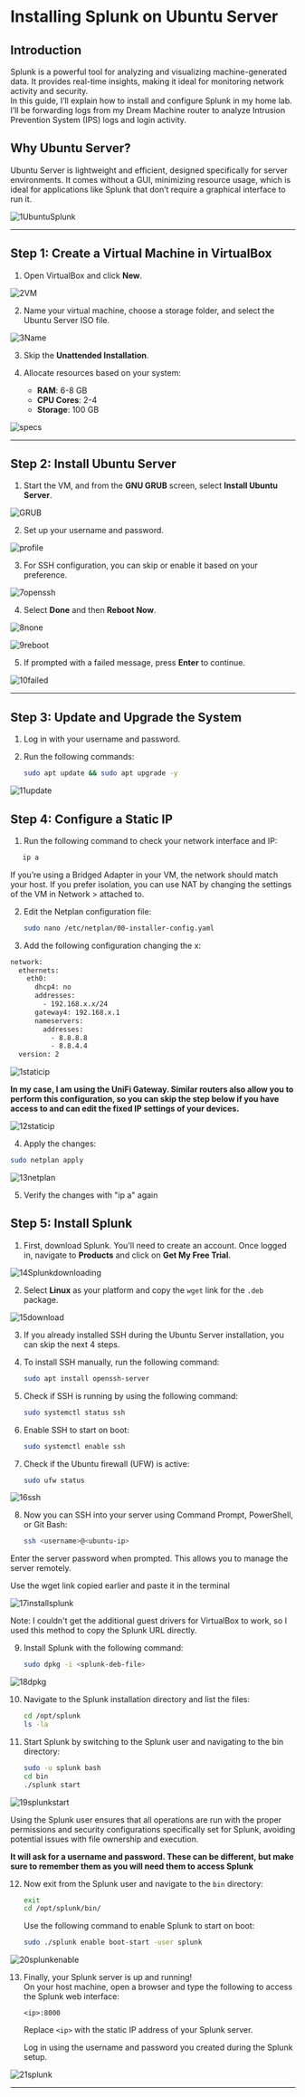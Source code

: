    
# Installing Splunk on Ubuntu Server

## Introduction  
Splunk is a powerful tool for analyzing and visualizing machine-generated data. It provides real-time insights, making it ideal for monitoring network activity and security.  
In this guide, I’ll explain how to install and configure Splunk in my home lab. I’ll be forwarding logs from my Dream Machine router to analyze Intrusion Prevention System (IPS) logs and login activity.  

## Why Ubuntu Server?  
Ubuntu Server is lightweight and efficient, designed specifically for server environments. It comes without a GUI, minimizing resource usage, which is ideal for applications like Splunk that don’t require a graphical interface to run it.  

![1UbuntuSplunk](Splunk/1UbuntuSplunk.png)

---

## Step 1: Create a Virtual Machine in VirtualBox  

1. Open VirtualBox and click **New**.  

![2VM](Splunk/2VM.png)


2. Name your virtual machine, choose a storage folder, and select the Ubuntu Server ISO file. 
 
![3Name](Splunk/3Name.png)

3. Skip the **Unattended Installation**.  

4. Allocate resources based on your system:  
   - **RAM**: 6-8 GB  
   - **CPU Cores**: 2-4  
   - **Storage**: 100 GB  

![specs](Splunk/4specs.png)

---

## Step 2: Install Ubuntu Server  

1. Start the VM, and from the **GNU GRUB** screen, select **Install Ubuntu Server**. 

![GRUB](Splunk/5GRUB.png)

2. Set up your username and password.  

![profile](Splunk/6profile.png)

3. For SSH configuration, you can skip or enable it based on your preference.  

![7openssh](Splunk/7openssh.png)

4. Select **Done** and then **Reboot Now**.  

![8none](Splunk/8none.png)

![9reboot](Splunk/9reboot.png)

5. If prompted with a failed message, press **Enter** to continue.  

![10failed](Splunk/10failed.png)

---

## Step 3: Update and Upgrade the System  
1. Log in with your username and password.  

2. Run the following commands:  
   ```bash
   sudo apt update && sudo apt upgrade -y

![11update](Splunk/11update.png)
   
## Step 4: Configure a Static IP 

1. Run the following command to check your network interface and IP:
```bash 
   ip a
```
   If you’re using a Bridged Adapter in your VM, the network should match your host. If you prefer isolation, you can use NAT by changing the settings of the VM in Network > attached to.
   
2. Edit the Netplan configuration file:
   ```bash
   sudo nano /etc/netplan/00-installer-config.yaml
   
3. Add the following configuration changing the x:
```bash
network:
  ethernets:
    eth0:
      dhcp4: no
      addresses:
        - 192.168.x.x/24
      gateway4: 192.168.x.1
      nameservers:
        addresses:
          - 8.8.8.8
          - 8.8.4.4
  version: 2
```
![1staticip](Splunk/12.1staticip.png)

**In my case, I am using the UniFi Gateway. Similar routers also allow you to perform this configuration, so you can skip the step below if you have access to and can edit the fixed IP settings of your devices.**

![12staticip](Splunk/12staticip.png)


4. Apply the changes:
```bash
sudo netplan apply
```

![13netplan](Splunk/13netplan.png)

5. Verify the changes with "ip a" again

## Step 5: Install Splunk  

1. First, download Splunk. You'll need to create an account. Once logged in, navigate to **Products** and click on **Get My Free Trial**.  

![14Splunkdownloading](Splunk/14Splunkdownloading.png)

2. Select **Linux** as your platform and copy the `wget` link for the `.deb` package.  

![15download](Splunk/15download.png)

3. If you already installed SSH during the Ubuntu Server installation, you can skip the next 4 steps.  

4. To install SSH manually, run the following command:  
   ```bash
   sudo apt install openssh-server

5. Check if SSH is running by using the following command:
   ```bash
   sudo systemctl status ssh


6. Enable SSH to start on boot:
   ```bash
   sudo systemctl enable ssh


7. Check if the Ubuntu firewall (UFW) is active:
    ```bash
   sudo ufw status

![16ssh](Splunk/16ssh.png)

8. Now you can SSH into your server using Command Prompt, PowerShell, or Git Bash:
   ```bash
   ssh <username>@<ubuntu-ip>
   ```
Enter the server password when prompted. This allows you to manage the server remotely.

Use the wget link copied earlier and paste it in the terminal

![17installsplunk](Splunk/17installsplunk.png)

Note: I couldn't get the additional guest drivers for VirtualBox to work, so I used this method to copy the Splunk URL directly.

9. Install Splunk with the following command:
    ```bash
    sudo dpkg -i <splunk-deb-file>
    
![18dpkg](Splunk/18dpkg.png)

10. Navigate to the Splunk installation directory and list the files:
    ```bash
    cd /opt/splunk
    ls -la


11. Start Splunk by switching to the Splunk user and navigating to the bin directory:
    ```bash
    sudo -u splunk bash
    cd bin
    ./splunk start

![19splunkstart](Splunk/19splunkstart.png)

Using the Splunk user ensures that all operations are run with the proper permissions and security configurations specifically set for Splunk, avoiding potential issues with file ownership and execution.

**It will ask for a username and password. These can be different, but make sure to remember them as you will need them to access Splunk**

12. Now exit from the Splunk user and navigate to the `bin` directory:  
    ```bash
    exit
    cd /opt/splunk/bin/
    ```  
    Use the following command to enable Splunk to start on boot:  
    ```bash
    sudo ./splunk enable boot-start -user splunk
    ```
![20splunkenable](Splunk/20splunkenable.png)

13. Finally, your Splunk server is up and running!  
    On your host machine, open a browser and type the following to access the Splunk web interface:  
    ```plaintext
    <ip>:8000
    ```  
    Replace `<ip>` with the static IP address of your Splunk server.  

    Log in using the username and password you created during the Splunk setup.

![21splunk](Splunk/21splunk.png)

---
